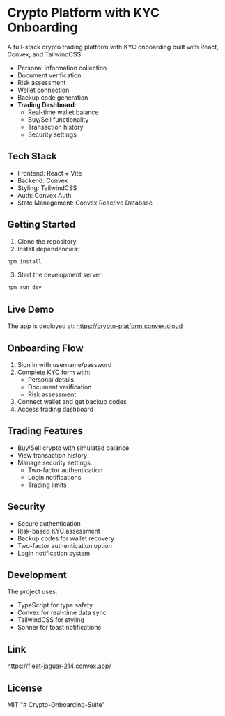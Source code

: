 # Crypto Platform with KYC Onboarding

A full-stack crypto trading platform with KYC onboarding built with React, Convex, and TailwindCSS.


  - Personal information collection
  - Document verification
  - Risk assessment
  - Wallet connection
  - Backup code generation
- **Trading Dashboard**:
  - Real-time wallet balance
  - Buy/Sell functionality
  - Transaction history
  - Security settings

## Tech Stack

- Frontend: React + Vite
- Backend: Convex
- Styling: TailwindCSS
- Auth: Convex Auth
- State Management: Convex Reactive Database

## Getting Started

1. Clone the repository
2. Install dependencies:
```bash
npm install
```
3. Start the development server:
```bash
npm run dev
```

## Live Demo

The app is deployed at: https://crypto-platform.convex.cloud

## Onboarding Flow

1. Sign in with username/password
2. Complete KYC form with:
   - Personal details
   - Document verification
   - Risk assessment
3. Connect wallet and get backup codes
4. Access trading dashboard

## Trading Features

- Buy/Sell crypto with simulated balance
- View transaction history
- Manage security settings:
  - Two-factor authentication
  - Login notifications
  - Trading limits

## Security

- Secure authentication
- Risk-based KYC assessment
- Backup codes for wallet recovery
- Two-factor authentication option
- Login notification system

## Development

The project uses:
- TypeScript for type safety
- Convex for real-time data sync
- TailwindCSS for styling
- Sonner for toast notifications

## Link

https://fleet-jaguar-214.convex.app/

## License

MIT
"# Crypto-Onboarding-Suite" 
